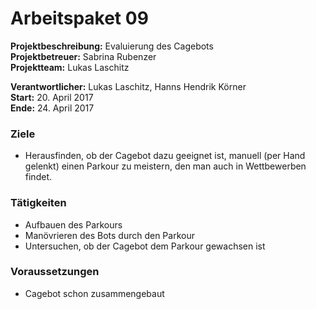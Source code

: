# Arbeitspaket 09
**Projektbeschreibung:** Evaluierung des Cagebots  
**Projektbetreuer:** Sabrina Rubenzer  
**Projektteam:** Lukas Laschitz

**Verantwortlicher:** Lukas Laschitz, Hanns Hendrik Körner  
**Start:** 20. April 2017  
**Ende:** 24. April 2017

### Ziele
- Herausfinden, ob der Cagebot dazu geeignet ist, manuell (per Hand gelenkt) einen Parkour zu meistern, den man auch in Wettbewerben findet.

### Tätigkeiten
- Aufbauen des Parkours
- Manövrieren des Bots durch den Parkour
- Untersuchen, ob der Cagebot dem Parkour gewachsen ist

### Voraussetzungen
- Cagebot schon zusammengebaut
